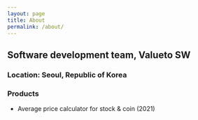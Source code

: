 ```yaml
---
layout: page
title: About
permalink: /about/
---
```


## Software development team, Valueto SW


### Location: Seoul, Republic of Korea


### Products


 - Average price calculator for stock & coin (2021)


 
